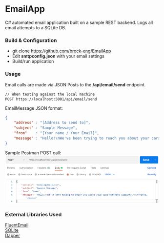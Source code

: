 # EmailApp

C# automated email application built on a sample REST backend.  Logs all email attempts to a SQLite DB.

### Build & Configuration
- git clone https://github.com/brock-eng/EmailApp  
- Edit <strong>smtpconfig.json</strong> with your email settings 
- Build/run application

### Usage

Email calls are made via JSON Posts to the <strong>/api/email/send</strong> endpoint.
```
// When testing against the local machine
POST https://localhost:5001/api/email/send
```

EmailMessage JSON format:
```json
{
    "address" : "[Address to send to]",
    "subject" : "Sample Message",
    "from"    : "[Your name / Your Email]",
    "message" : "Hello!\nWe've been trying to reach you about your cars extended warranty.\n\nThanks,\nRobot",
}
```



Sample Postman POST call:
<img src="https://github.com/brock-eng/EmailApp/blob/main/img/postman_preview.png">
  


### External Libraries Used
<a href="https://github.com/lukencode/FluentEmail">FluentEmail</a><br>
<a href="https://www.sqlite.org/index.html">SQLite</a><br>
<a href="https://github.com/DapperLib/Dapper">Dapper</a>

